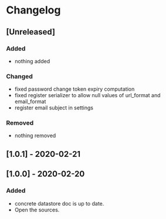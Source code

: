# Changelog

## [Unreleased]

### Added

- nothing added

### Changed

- fixed password change token expiry computation
- fixed register serializer to allow null values of url_format and email_format
- register email subject in settings

### Removed

- nothing removed

## [1.0.1] - 2020-02-21

## [1.0.0] - 2020-02-20

### Added

- concrete datastore doc is up to date.
- Open the sources.
